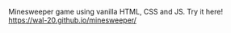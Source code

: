 Minesweeper game using vanilla HTML, CSS and JS.
Try it here! https://wal-20.github.io/minesweeper/
